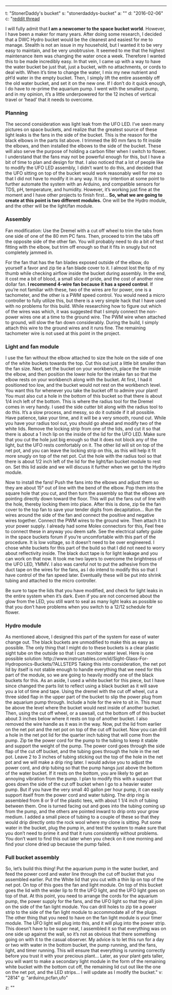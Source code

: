 ---
t: "StonerDaddy's bucket"
s: "stonerdaddys-bucket"
a: ""
d: "2016-02-06"
c: "<a href='https://www.reddit.com/r/SpaceBuckets/comments/44if5j/my_bucket_build/'>reddit thread</a>

I will fully admit that <strong>I am a newcomer to the space bucket world</strong>. However, I have been a maker for many years. After doing some research, I decided that a DWC Hydro bucket would be the cleanest and easiest for me to manage. Stealth is not an issue in my household, but I wanted it to be very easy to maintain, and be very unobtrusive.
It seemed to me that the highest maintenance item was changing the water once a week. Therefore I wanted this to be made incredibly easy. In that vein, I came up with a way to have the water bucket be just that, just a bucket, with no attachments, or cords to deal with. When it’s time to change the water, I mix my new nutrient and pH’d water in the empty bucket. Then, I simply lift the entire assembly off the old water bucket, and set it on the new one. If I don’t do it quick enough, I do have to re-prime the aquarium pump. I went with the smallest pump, and in my opinion, it’s a little underpowered for the 12 inches of vertical travel or ‘head’ that it needs to overcome.

<h3>Planning</h3>
The second consideration was light leak from the UFO LED. I’ve seen many pictures on space buckets, and realize that the greatest source of these light leaks is the fans in the side of the bucket. This is the reason for the black elbows in the parts list above. I trimmed the 80 mm fans to fit inside the elbows, and then installed the elbows to the side of the bucket. These will also serve the purpose of holding a carbon filter when I switch to flower. I understand that the fans may not be powerful enough for this, but I have a bit of time to plan and design for that.
I also noticed that a lot of people like to modify the UFO LED assembly, I didn’t want to do this, and decided that the UFO sitting on top of the bucket would work reasonably well for me so that I did not have to modify it in any way.
It is my intention at some point to further automate the system with an Arduino, and compatible sensors for TDS, pH, temperature, and humidity. However, it’s working just fine at the moment and I have other projects to finish first…
<strong>So, what we are going to create at this point is two different modules.</strong> One will be the Hydro module, and the other will be the light/fan module.

<h3>Assembly</h3>
Fan modification: Use the Dremel with a cut off wheel to trim the tabs from one side of one of the 80 mm PC fans. Then, proceed to trim the tabs off the opposite side of the other fan. You will probably need to do a bit of test fitting with the elbow, but trim off enough so that it fits in snugly but not completely jammed in.

For the fan that has the fan blades exposed outside of the elbow, do yourself a favor and zip tie a fan blade cover to it. I almost lost the tip of my thumb while checking airflow inside the bucket during assembly. In the end, it cost me a bit of blood, a small slice of pride, and the cost of another nine dollar fan.
<strong>I recommend 4-wire fan because it has a speed control</strong>. If you’re not familiar with these, two of the wires are for power, one is a tachometer, and the other is a PWM speed control. You would need a micro controller to fully utilize this, but there is a very simple hack that I have used with no problems for this build. While researching how to figure out which of the wires was which, it was suggested that I simply connect the non-power wires one at a time to the ground wire. The PWM wire when attached to ground, will slow the fan down considerably. During the build, I simply attach this wire to the ground wires and it runs fine. The remaining tachometer wire is not used at this point in the project.

<h3>Light and fan module</h3>
I use the fan without the elbow attached to size the hole on the side of one of the white buckets towards the top. Cut this out just a little bit smaller than the fan size. Next, set the bucket on your workbench, place the fan inside the elbow, and then position the lower hole for the intake fan so that the elbow rests on your workbench along with the bucket. At first, I had it positioned too low, and the bucket would not rest on the workbench level. You want this for whenever you take the bucket off to admire your plant!
You must also cut a hole in the bottom of this bucket so that there is about 1/4 inch left of the bottom. This is where the radius tool for the Dremel comes in very handy. I used the side cutter bit along with the radius tool to do this. It’s a slow process, and messy, so do it outside if it all possible. Have patience, take your time, and it will be a very smooth, round cut.
While you have your radius tool out, you should go ahead and modify two of the white lids. Remove the locking strip from one of the lids, and cut it so that there is about a 1 inch lip on the inside of the lid for the UFO LED. Make sure that you cut the hole just big enough so that it does not block any of the light, but the UFO rests comfortably on it. The other lid will sit on top of the net pot, and you can leave the locking strip on this, as this will help it fit more snugly on top of the net pot. Cut the hole with the radius tool so that there is about 1/2 inch left of the lid for the light/fan bucket module to rest on. Set this lid aside and we will discuss it further when we get to the Hydro module.

Now to install the fans! Push the fans into the elbows and adjust them so they are about 15° out of line with the bend of the elbow. Pop them into the square hole that you cut, and then turn the assembly so that the elbows are pointing directly down toward the floor. This will put the fans out of line with the hole, thereby locking them into place. After this is done, zip tie the fan cover to the top fan to save your tender digits from decapitation…
Run the wires around the side of the fan and connect the positive and negative wires together. Connect the PWM wires to the ground wire. Then attach it to your power supply. I already had some Molex connectors for this, Feel free to connect these in anyway you deem safe. See the electrical safety guide in the space buckets forum if you’re uncomfortable with this part of the procedure. It is low voltage, so it doesn’t need to be over engineered.
I chose white buckets for this part of the build so that I did not need to worry about reflectivity inside. The black duct tape is for light leakage and you can work on that now. It took me two layers to overcome the brightness of the UFO LED, YMMV. I also was careful not to put the adhesive from the duct tape on the wires for the fans, as I do intend to modify this so that I have control of the fan speed later. Eventually these will be put into shrink tubing and attached to the micro controller.

Be sure to tape the lids that you have modified, and check for light leaks in the entire system when it’s dark. Even if you are not concerned about the glow from the LED, you still want to seal as many light leaks as possible so that you don’t have problems when you switch to a 12/12 schedule for flower.

<h3>Hydro module</h3>
As mentioned above, I designed this part of the system for ease of water change out. The black buckets are unmodified to make this as easy as possible. The only thing that I might do to these buckets is a clear plastic sight tube on the outside so that I can monitor water level.
Here is one possible solution: http://www.instructables.com/id/Sight-Glass-For-Hydroponics-Buckets/?ALLSTEPS
Taking this into consideration, the net pot lid by itself is not stable enough to handle everything that we need for this part of the module, so we are going to heavily modify one of the black buckets for this. As an aside, I used a white bucket for this piece, but I have since changed the parts list to reflect using a black bucket as it will save you a lot of time and tape.
Using the dremel with the cut off wheel, cut a three sided flap in the upper part of the bucket to slip the power plug from the aquarium pump through. Include a hole for the wire to sit in. This must be above the level where the bucket would nest inside of another bucket. Then, using the cut off wheel, or a sawsall, cut the bottom off of this bucket about 3 inches below where it rests on top of another bucket. I also removed the wire handle as it was in the way. Now, put the lid from earlier on the net pot and the net pot on top of the cut off bucket.
Now you can drill a hole in the net pot lid for the quarter inch tubing that will come from the pump. Zip tie the power cord for the pump to the tubing to keep it stable and support the weight of the pump. The power cord goes through the side flap of the cut off bucket, and the tubing goes through the hole in the net pot. Leave 2 to 3 inches of tubing sticking out the top of the hole in the net pot and we will make a drip ring later. I would advise you to adjust the power cord, and drip tubing so that the pump hangs just above the bottom of the water bucket. If it rests on the bottom, you are likely to get an annoying vibration from the pump. I plan to modify this with a support that goes down the side of the cut off bucket when I go to a heavier water pump. But if you have the very small 40 gallon per hour pump, it can easily support itself from the power cord and water tubing.
The drip ring is assembled from 8 or 9 of the plastic tees, with about 1 1/4 inch of tubing between them. One is turned facing out and goes into the tubing coming up from the pump, and the others are pointed inward to drip onto your grow medium. I added a small piece of tubing to a couple of these so that they would drip directly onto the rock wool where my clone is sitting. Put some water in the bucket, plug the pump in, and test the system to make sure that you don’t need to prime it and that it runs consistently without problems. You don’t want to find this out later when you check on it one morning and find your clone dried up because the pump failed.

<h3>Full bucket assembly</h3>
So, let’s build this thing! Put the aquarium pump in the water bucket, and feed the power cord and water line through the cut off bucket that you assembled earlier. Put the White lid that you cut with a thin lip on top of the net pot. On top of this goes the fan and light module. On top of this bucket goes the lid with the wider lip to fit the UFO light, and the UFO light goes on top of that. At this point, you need to arrange the cords for the aquarium pump, the power supply for the fans, and the UFO light so that they all join on the side of the fan light module. You can drill holes to zip tie a power strip to the side of the fan light module to accommodate all of the plugs. The other thing that you need to have on the fan light module is your timer module. The UFO light will plug into this, and it will plug into the power strip. This doesn’t have to be super neat, I assembled it so that everything was on one side up against the wall, so it’s not as obvious that there something going on with it to the casual observer. My advice is to let this run for a day or two with water in the bottom bucket, the pump running, and the fans, light, and timer running. This will ensure that everything is running correctly before you trust it with your precious plant…
Later, as your plant gets taller, you will want to make a secondary light module in the form of the remaining white bucket with the bottom cut off, the remaining lid cut out like the one on the net pot, and the LED strips…
I will update as I modify the bucket."
v: "2814"
g: "arduino,pcfan,ufo"

z: ""
